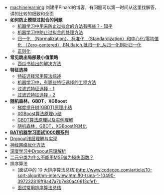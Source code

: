 - [machinelearning](https://github.com/ljpzzz/machinelearning) 刘建平Pinard的博客，有问题可以第一时间从这里找解答，讲的比较的细致和全面
- **如何防止模型过拟合的问题**
    + [机器学习中用来防止过拟合的方法有哪些？- 知乎](https://www.zhihu.com/question/59201590)
    + [机器学习中防止过拟合的处理方法](https://blog.csdn.net/heyongluoyao8/article/details/49429629)
    + [归一化 （Normalization）、标准化 （Standardization）和中心化/零均值化 （Zero-centered）,BN,Batch,批归一化,从归一化到批归一化](https://blog.csdn.net/qq_35290785/article/details/89322289)
    + [正则化](https://www.cnblogs.com/maybe2030/p/9231231.html#_label5)
- **常见跳出局部最小值策略**
    + [西瓜书给出的解决方法](https://blog.csdn.net/Touch_Dream/article/details/70142482)
- **特征选择**
    + [特征选择常用算法综述](https://www.cnblogs.com/heaad/archive/2011/01/02/1924088.html)
    + [机器学习中，有哪些特征选择的工程方法](https://www.zhihu.com/question/28641663/answer/41653367)
    + [过滤式特征选择 - 1](https://www.cnblogs.com/wanglei5205/p/8973680.html)
    + [过滤式特征选择 - 2](https://blog.csdn.net/weixin_43378396/article/details/90649064)
- **随机森林，GBDT，XGBoost**
    + [梯度提升树(GBDT)原理小结](https://www.cnblogs.com/pinard/p/6140514.html)
    + [XGBoost算法原理小结](https://www.cnblogs.com/pinard/p/10979808.html)
    + [GBDT算法原理以及实例理解](https://blog.csdn.net/zpalyq110/article/details/79527653)
    + [随机森林，GBDT，XGBoost的对比](https://blog.csdn.net/yingfengfeixiang/article/details/80210145)
- [**BAT机器学习面试1000题系列**](https://blog.csdn.net/sinat_35512245/article/details/78796328)
- [Dropout浅层理解与实现](https://blog.csdn.net/hjimce/article/details/50413257)
- [神经网络优化方法](https://zhuanlan.zhihu.com/p/29779000)
- [深度学习中Dropout原理解析](https://blog.csdn.net/program_developer/article/details/80737724)
- [二元分类为什么不能用MSE做为损失函数？](http://sofasofa.io/forum_main_post.php?postid=1001792)
- 排序算法
    + [面试中的 10 大排序算法总结](http://www.codeceo.com/article/10-sort-algorithm-interview.html#0-tsina-1-10490-397232819ff9a47a7b7e80a40613cfe1）
    + [面试常用排序算法总结](http://huyan.couplecoders.tech/%E7%AE%97%E6%B3%95/%E6%8E%92%E5%BA%8F/java%E9%9D%A2%E8%AF%95/2019/01/13/%E9%9D%A2%E8%AF%95%E5%B8%B8%E7%94%A8%E6%8E%92%E5%BA%8F%E7%AE%97%E6%B3%95%E6%80%BB%E7%BB%93/)
